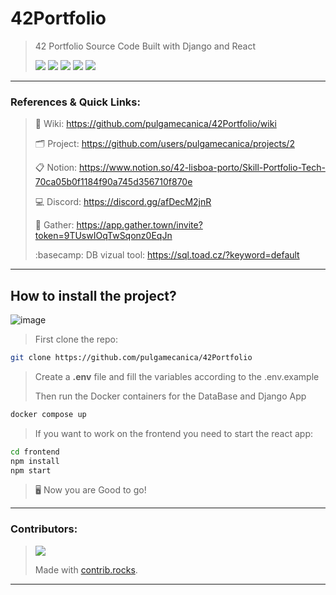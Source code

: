 # 42Portfolio
> 42 Portfolio Source Code Built with Django and React
>
> ![](https://img.shields.io/badge/Python-FFD43B?style=for-the-badge&logo=python&logoColor=306998) ![](https://img.shields.io/badge/Django-092e20?style=for-the-badge&logo=django&logoColor=white) ![](https://img.shields.io/badge/React-61DBFB?style=for-the-badge&logo=react&logoColor=white) ![](https://img.shields.io/badge/Docker-eee?style=for-the-badge&logo=docker&logoColor=0db7ed) ![](https://img.shields.io/badge/PostgreSQL-eee?style=for-the-badge&logo=postgresql&logoColor=0064a5)
>

***

### References & Quick Links:

> :book: Wiki: https://github.com/pulgamecanica/42Portfolio/wiki
>
> :card_index_dividers: Project: https://github.com/users/pulgamecanica/projects/2
>
> :clipboard: Notion: https://www.notion.so/42-lisboa-porto/Skill-Portfolio-Tech-70ca05b0f1184f90a745d356710f870e
>
> :computer: Discord: https://discord.gg/afDecM2jnR
>
> :grapes: Gather: https://app.gather.town/invite?token=9TUswIOqTwSqonz0EqJn
>
> :basecamp: DB vizual tool: https://sql.toad.cz/?keyword=default
>

***

## How to install the project?

![image](https://raw.githubusercontent.com/JoeyBling/JoeyBling/master/pic/pusheencode.gif)

> First clone the repo:

```bash
git clone https://github.com/pulgamecanica/42Portfolio
```

> Create a __.env__ file and fill the variables according to the .env.example 
>
> Then run the Docker containers for the DataBase and Django App

```bash
docker compose up
```

> If you want to work on the frontend you need to start the react app:

```bash
cd frontend
npm install
npm start
```

> :desktop_computer: Now you are Good to go! 

****

### Contributors:

> <a href="https://github.com/pulgamecanica/42Portfolio/graphs/contributors"><img src="https://contrib.rocks/image?repo=pulgamecanica/42Portfolio" /></a>
>
> Made with [contrib.rocks](https://contrib.rocks).
>

***
